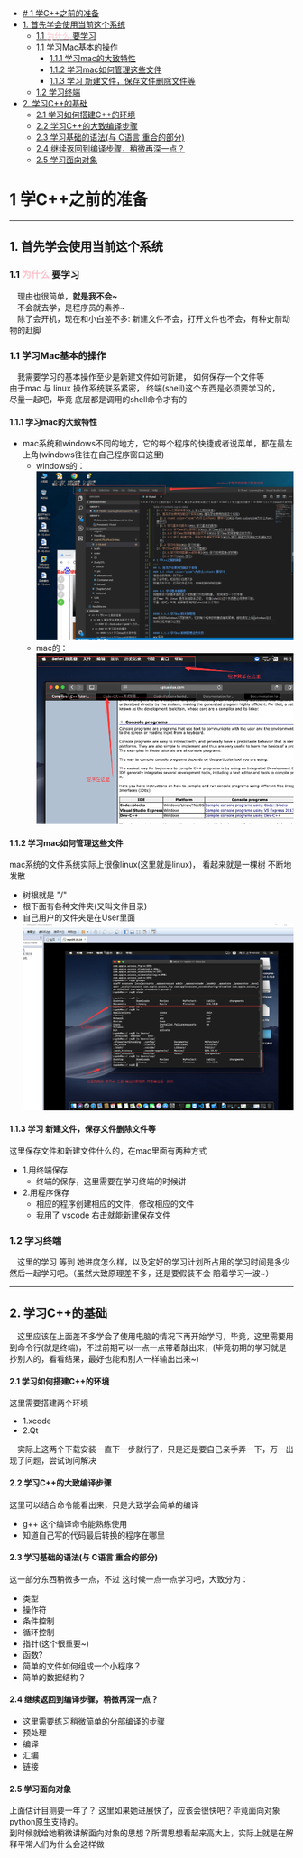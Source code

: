 - [# 1 学C++之前的准备](#-1-学c之前的准备)
- [1. 首先学会使用当前这个系统](#1-首先学会使用当前这个系统)
  - [1.1 <font color="pink">为什么</font> 要学习](#11-font-colorpink为什么font-要学习)
  - [1.1 学习Mac基本的操作](#11-学习mac基本的操作)
    - [1.1.1 学习mac的大致特性](#111-学习mac的大致特性)
    - [1.1.2 学习mac如何管理这些文件](#112-学习mac如何管理这些文件)
    - [1.1.3 学习 新建文件，保存文件删除文件等](#113-学习-新建文件保存文件删除文件等)
  - [1.2 学习终端](#12-学习终端)
- [2. 学习C++的基础](#2-学习c的基础)
    - [2.1 学习如何搭建C++的环境](#21-学习如何搭建c的环境)
    - [2.2 学习C++的大致编译步骤](#22-学习c的大致编译步骤)
    - [2.3 学习基础的语法(与 C语言 重合的部分)](#23-学习基础的语法与-c语言-重合的部分)
    - [2.4 继续返回到编译步骤，稍微再深一点？](#24-继续返回到编译步骤稍微再深一点)
    - [2.5 学习面向对象](#25-学习面向对象)
# 1 学C++之前的准备
---
## 1. 首先学会使用当前这个系统
### 1.1 <font color="pink">为什么</font> 要学习
&emsp;理由也很简单，**就是我不会~**  
&emsp;不会就去学，是程序员的素养~    
&emsp;除了会开机，现在和小白差不多: 新建文件不会，打开文件也不会，有种史前动物的赶脚

### 1.1 学习Mac基本的操作
&emsp;我需要学习的基本操作至少是新建文件如何新建， 如何保存一个文件等  
由于mac 与 linux 操作系统联系紧密， 终端(shell)这个东西是必须要学习的，  
尽量一起吧，毕竟 底层都是调用的shell命令才有的


#### 1.1.1 学习mac的大致特性
* mac系统和windows不同的地方，它的每个程序的快捷或者说菜单，都在最左上角(windows往往在自己程序窗口这里)
    * windows的：
    ![windows](./pic/windows.png)
    * mac的：
    ![apple](./pic/apple.png)

#### 1.1.2 学习mac如何管理这些文件
mac系统的文件系统实际上很像linux(这里就是linux)， 看起来就是一棵树 不断地发散
* 树根就是 "/"
* 根下面有各种文件夹(又叫文件目录)
* 自己用户的文件夹是在User里面
![root](./pic/root.png)


#### 1.1.3 学习 新建文件，保存文件删除文件等
这里保存文件和新建文件什么的，在mac里面有两种方式
* 1.用终端保存
  * 终端的保存，这里需要在学习终端的时候讲
* 2.用程序保存
  * 相应的程序创建相应的文件，修改相应的文件
  * 我用了 vscode 右击就能新建保存文件
  
### 1.2 学习终端
&emsp;这里的学习 等到 她进度怎么样，以及定好的学习计划所占用的学习时间是多少 然后一起学习吧。（虽然大致原理差不多，还是要假装不会 陪着学习一波~）

---

## 2. 学习C++的基础
&emsp;这里应该在上面差不多学会了使用电脑的情况下再开始学习，毕竟，这里需要用到命令行(就是终端)，不过前期可以一点一点带着敲出来，(毕竟初期的学习就是抄别人的，看看结果，最好也能和别人一样输出出来~)

#### 2.1 学习如何搭建C++的环境
这里需要搭建两个环境
* 1.xcode
* 2.Qt 

&emsp;实际上这两个下载安装一直下一步就行了，只是还是要自己亲手弄一下，万一出现了问题，尝试询问解决

#### 2.2 学习C++的大致编译步骤
这里可以结合命令能看出来，只是大致学会简单的编译
* g++ 这个编译命令能熟练使用
* 知道自己写的代码最后转换的程序在哪里
  
#### 2.3 学习基础的语法(与 C语言 重合的部分)
这一部分东西稍微多一点，不过 这时候一点一点学习吧，大致分为：
* 类型
* 操作符
* 条件控制
* 循环控制
* 指针(这个很重要~)
* 函数?
* 简单的文件如何组成一个小程序？
* 简单的数据结构？


#### 2.4 继续返回到编译步骤，稍微再深一点？
* 这里需要练习稍微简单的分部编译的步骤
* 预处理
* 编译
* 汇编
* 链接
  

#### 2.5 学习面向对象
上面估计目测要一年了？ 这里如果她进展快了，应该会很快吧？毕竟面向对象python原生支持的。  
到时候就给她稍微讲解面向对象的思想？所谓思想看起来高大上，实际上就是在解释平常人们为什么会这样做